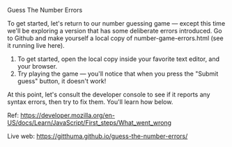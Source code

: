 Guess The Number Errors

To get started, let's return to our number guessing game — except this time we'll be exploring a version that has some deliberate errors introduced. Go to Github and make yourself a local copy of number-game-errors.html (see it running live here).

1. To get started, open the local copy inside your favorite text editor, and your browser.
2. Try playing the game — you'll notice that when you press the "Submit guess" button, it doesn't work!

At this point, let's consult the developer console to see if it reports any syntax errors, then try to fix them. You'll learn how below.

Ref: https://developer.mozilla.org/en-US/docs/Learn/JavaScript/First_steps/What_went_wrong

Live web: https://gitthuma.github.io/guess-the-number-errors/
